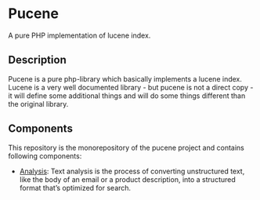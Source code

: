 # Pucene

A pure PHP implementation of lucene index.

## Description

Pucene is a pure php-library which basically implements a lucene index. Lucene is a very well documented library - but
pucene is not a direct copy - it will define some additional things and will do some things different than the original
library.

## Components

This repository is the monorepository of the pucene project and contains following components:

* [Analysis](packages/analysis): Text analysis is the process of converting unstructured text, like the body of an email or 
  a product description, into a structured format that’s optimized for search.
